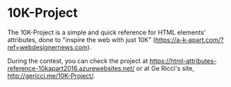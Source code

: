 # 10K-Project

The 10K-Project is a simple and quick reference for HTML elements' attributes, done to "inspire the web with just 10K" (https://a-k-apart.com/?ref=webdesignernews.com).

During the contest, you can check the project at https://html-attributes-reference-10kapart2016.azurewebsites.net/ or at Ge Ricci's site, http://gericci.me/10K-Project/.

